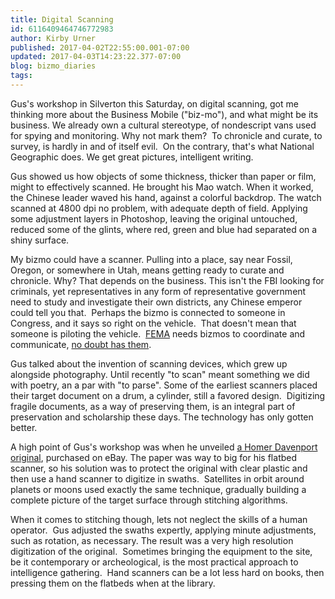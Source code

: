 ```yaml
---
title: Digital Scanning
id: 6116409464746772983
author: Kirby Urner
published: 2017-04-02T22:55:00.001-07:00
updated: 2017-04-03T14:23:22.377-07:00
blog: bizmo_diaries
tags: 
---
```


Gus's workshop in Silverton this Saturday, on digital scanning, got me thinking more about the Business Mobile ("biz-mo"), and what might be its business. We already own a cultural stereotype, of nondescript vans used for spying and monitoring. Why not mark them?  To chronicle and curate, to survey, is hardly in and of itself evil.  On the contrary, that's what National Geographic does. We get great pictures, intelligent writing.

Gus showed us how objects of some thickness, thicker than paper or film, might to effectively scanned. He brought his Mao watch. When it worked, the Chinese leader waved his hand, against a colorful backdrop. The watch scanned at 4800 dpi no problem, with adequate depth of field. Applying some adjustment layers in Photoshop, leaving the original untouched, reduced some of the glints, where red, green and blue had separated on a shiny surface.

My bizmo could have a scanner. Pulling into a place, say near Fossil, Oregon, or somewhere in Utah, means getting ready to curate and chronicle. Why? That depends on the business. This isn't the FBI looking for criminals, yet representatives in any form of representative government need to study and investigate their own districts, any Chinese emperor could tell you that.  Perhaps the bizmo is connected to someone in Congress, and it says so right on the vehicle.  That doesn't mean that someone is piloting the vehicle.  [FEMA](http://controlroom.blogspot.com/2017/03/fema-loves-you.html) needs bizmos to coordinate and communicate, [no doubt has them](https://www.fema.gov/media-library/assets/images/69376).

Gus talked about the invention of scanning devices, which grew up alongside photography. Until recently "to scan" meant something we did with poetry, an a par with "to parse". Some of the earliest scanners placed their target document on a drum, a cylinder, still a favored design.  Digitizing fragile documents, as a way of preserving them, is an integral part of preservation and scholarship these days. The technology has only gotten better.

A high point of Gus's workshop was when he unveiled [a Homer Davenport original](http://worldgame.blogspot.com/2016/12/toontown-revisited.html), purchased on eBay. The paper was way to big for his flatbed scanner, so his solution was to protect the original with clear plastic and then use a hand scanner to digitize in swaths.  Satellites in orbit around planets or moons used exactly the same technique, gradually building a complete picture of the target surface through stitching algorithms.

When it comes to stitching though, lets not neglect the skills of a human operator.  Gus adjusted the swaths expertly, applying minute adjustments, such as rotation, as necessary. The result was a very high resolution digitization of the original.  Sometimes bringing the equipment to the site, be it contemporary or archeological, is the most practical approach to intelligence gathering.  Hand scanners can be a lot less hard on books, then pressing them on the flatbeds when at the library.